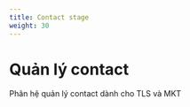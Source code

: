 ```yaml
---
title: Contact stage
weight: 30
---
```



# Quản lý contact

Phân hệ quản lý contact dành cho TLS và MKT
